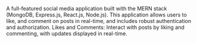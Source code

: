 A full-featured social media application built with the MERN stack (MongoDB, Express.js, React.js, Node.js). This application allows users to like, and comment on posts in real-time, and includes robust authentication and authorization. Likes and Comments: Interact with posts by liking and commenting, with updates displayed in real-time.
